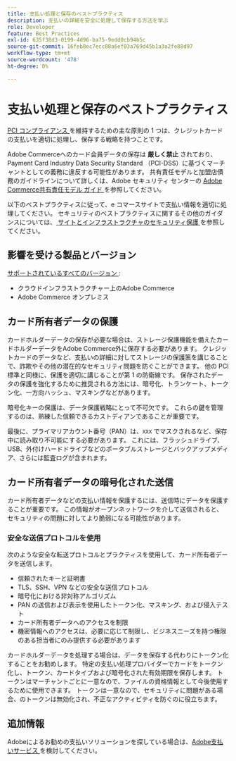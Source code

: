 ```yaml
---
title: 支払い処理と保存のベストプラクティス
description: 支払いの詳細を安全に処理して保存する方法を学ぶ
role: Developer
feature: Best Practices
exl-id: 635f38d3-0199-4d96-ba75-9edd0cb94b5c
source-git-commit: 16feb8ec7ecc88a6ef03a769d45b1a3a2fe88d97
workflow-type: tm+mt
source-wordcount: '478'
ht-degree: 0%

---
```


# 支払い処理と保存のベストプラクティス

[PCI コンプライアンス ](https://experienceleague.adobe.com/docs/commerce-admin/start/compliance/payments/compliance-pci.html?lang=ja) を維持するための主な原則の 1 つは、クレジットカードの支払いを適切に処理し、保存する戦略を持つことです。

Adobe Commerceへのカード会員データの保存は **厳しく禁止** されており、Payment Card Industry Data Security Standard （PCI-DSS）に基づくマーチャントとしての義務に違反する可能性があります。 共有責任モデルと加盟店債務のガイドラインについて詳しくは、Adobe セキュリティ センターの [Adobe Commerce共有責任モデル ガイド ](https://www.adobe.com/content/dam/cc/en/trust-center/ungated/whitepapers/experience-cloud/adobe-commerce-shared-responsibilities-guide.pdf) を参照してください。

以下のベストプラクティスに従って、e コマースサイトで支払い情報を適切に処理してください。 セキュリティのベストプラクティスに関するその他のガイダンスについては、[ サイトとインフラストラクチャのセキュリティ保護 ](../launch/security-best-practices.md) を参照してください。

## 影響を受ける製品とバージョン

[ サポートされているすべてのバージョン ](../../../release/versions.md):

* クラウドインフラストラクチャー上のAdobe Commerce
* Adobe Commerce オンプレミス

## カード所有者データの保護

カードホルダーデータの保存が必要な場合は、ストレージ保護機能を備えたカードホルダーデータをAdobe Commerce外に保存する必要があります。 クレジットカードのデータなど、支払いの詳細に対してストレージの保護策を講じることで、詐欺やその他の潜在的なセキュリティ問題を防ぐことができます。 他の PCI 標準と同様に、保護を適切に講じることが第 1 の防衛線です。 保存されたデータの保護を強化するために推奨される方法には、暗号化、トランケート、トークン化、一方向ハッシュ、マスキングなどがあります。

暗号化キーの保護は、データ保護戦略にとって不可欠です。 これらの鍵を管理するのは、熟練した信頼できるカストディアンであることが重要です。

最後に、プライマリアカウント番号（PAN）は、`XXX` でマスクされるなど、保存中に読み取り不可能にする必要があります。 これには、フラッシュドライブ、USB、外付けハードドライブなどのポータブルストレージとバックアップメディア、さらには監査ログが含まれます。

## カード所有者データの暗号化された送信

カード所有者データなどの支払い情報を保護するには、送信時にデータを保護することが重要です。 この情報がオープンネットワークを介して送信されると、セキュリティの問題に対してより脆弱になる可能性があります。

### 安全な送信プロトコルを使用

次のような安全な転送プロトコルとプラクティスを使用して、カード所有者データを送信します。

* 信頼されたキーと証明書
* TLS、SSH、VPN などの安全な送信プロトコル
* 暗号化における非対称アルゴリズム
* PAN の送信および表示を使用したトークン化、マスキング、および侵入テスト
* カード所有者データへのアクセスを制限
* 機密情報へのアクセスは、必要に応じて制限し、ビジネスニーズを持つ権限のある担当者にのみ提供する必要があります

カードホルダーデータを処理する場合は、データを保存する代わりにトークン化することをお勧めします。 特定の支払い処理プロバイダーでカードをトークン化し、トークン、カードタイプおよび暗号化された有効期限を保存します。 トークンはマーチャントごとに一意なので、ファイルの資格情報として今後使用するために使用できます。 トークンは一意なので、セキュリティに問題がある場合、のトークンは無効化され、不正なアクティビティを防ぐのに役立ちます。

## 追加情報

Adobeによるお勧めの支払いソリューションを探している場合は、[Adobe支払いサービス ](https://experienceleague.adobe.com/docs/commerce/payment-services/overview.html?lang=ja) を検討してください。
